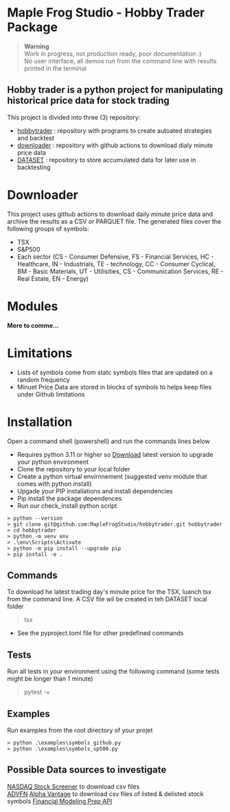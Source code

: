 # Maple Frog Studio - Hobby Trader Package 
>**Warning**  
>Work in progress, not production ready, poor documentation :)  
>No user interface, all demos run from the command line with results printed in the terminal
## Hobby trader is a python project for manipulating historical price data for stock trading  
  
This project is divided into three (3) repository:
- [hobbytrader](https://github.com/MapleFrogStudio/hobbytrader) : repository with programs to create autoated strategies and backtest  
- [downloader](https://github.com/MapleFrogStudio/downloader) : repository with github actions to download dialy minute price data  
- [DATASET](https://github.com/MapleFrogStudio/DATASETS) : repository to store accumulated data for later use in backtesting  

# Downloader
This project uses github actions to download daily minute price data and archive the results as a CSV or PARQUET file. The generated files cover the following groups of symbols:
* TSX
* S&P500
* Each sector (CS - Consumer Defensive, FS - Financial Services, HC - Healthcare, IN - Industrials, TE - technology, CC - Consumer Cyclical, BM - Basic Materials, UT - Utilisities, CS - Communication Services, RE - Real Estate, EN - Energy)

# Modules 
  
**More to comme...**

# Limitations
- Lists of symbols come from statc symbols files that are updated on a random frequency
- Minuet Price Data are stored in blocks of symbols to helps keep files under Github limitations

# Installation
Open a command shell (powershell) and run the commands lines below
- Requires python 3.11 or higher so [Download](https://www.python.org/downloads/) latest version to upgrade your python environment
- Clone the repository to your local folder
- Create a python virtual envirnnement (suggested venv module that comes with python install)
- Upgade your PIP installations and install dependencies
- Pip install the package dependences
- Run our check_install python script

```  
> python --version  
> git clone git@github.com:MapleFrogStudio/hobbytrader.git hobbytrader
> cd hobbytrader
> python -m venv env
> .\env\Scripts\Activate  
> python -m pip install --upgrade pip
> pip install -e .
```
## Commands  
To download he latest trading day's minute price for the TSX, luanch tsx from the command line. A CSV file wil be created in teh DATASET local folder
> tsx  
* See the pyproject.toml file for other predefined commands
  
## Tests  
Run all tests in your environment using the following command (some tests might be longer than 1 minute)  
>pytest -v  

## Examples  
Run examples from the root directory of your projet
```
> python .\examples\symbols_github.py  
> python .\examples\symbols_sp500.py  
```

## Possible Data sources to investigate
[NASDAQ Stock Screener](https://www.nasdaq.com/market-activity/stocks/screener) to download csv files  
[ADVFN](https://ca.advfn.com/investing/stocks/canada/tsx?letter=A)
[Alpha Vantage](https://www.alphavantage.co/documentation/#listing-status) to download csv files of listed & delisted stock symbols
[Financial Modeling Prep API](https://site.financialmodelingprep.com/developer/docs/) 

